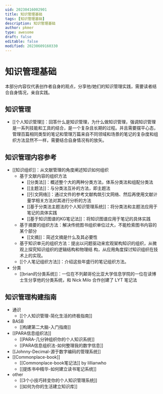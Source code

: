 ```yaml
---
uid: 20230416002901
title: 知识管理基础
tags: [知识管理基础]
description: 知识管理基础
author: pkmer
type: awesome
draft: false
editable: false
modified: 20230609160330
---
```


# 知识管理基础

本部分内容仅代表创作者自身的观点，分享他/她们的知识管理实践，需要读者结合自身情况，亲自实践。

## 知识管理

- [[个人知识管理]]：回答什么是知识管理，为什么做知识管理，强调知识管理是一系列技能和工具的结合，是一个复杂且长期的过程。并且需要摆平心态，管理百篇相同类型的笔记和管理万篇来自不同领域和场景的笔记的复杂度和组织方法显然不一样，需要结合自身情况有的放矢。

## 知识管理内容参考

- [[知识组织]]：从文献管理的角度阐述知识如何组织
	- 基于文献内容的组织方法
		- [[分类法]]：概述整个大的两种分类方法，体系分类法和组配分类法
		- [[主题法]]：与分类法互补的方法，即主题法
		- [[引文网络]]：通过文件的参考文献构筑引文网络、然后再使用文献计量学相关方法对其进行分析的方法
		- [[基于分类法主题法的个人知识管理系统]]：将分类法和主题法应用于笔记的具体实践
		- [[基于知识图谱的KG笔记法]]：将知识图谱应用于笔记的具体实践
	- 基于摘要的组织方法：解决传统图书组织单位过大，不能检索图书内容的某个部分
		- [[文摘]]：简述文摘是什么及其必要性
	- 基于知识单元的组织方法：提出以问题驱动来宏观架构知识的组织，从微观上探究知识组织的逻辑结构和物理结 构，从应用角度探讨知识组织在技术上的实现。
	- [[个人笔记组织方法]]：介绍这些年盛行的笔记组织方法。
- 分类
	- [[brian的分类系统]]：一位在不列颠哥伦比亚大学信息学院的一位在读博士生分享他的分类系统，和 Nick Milo 合作创建了 LYT 笔记法

## 知识管理构建指南

- 通识
	- [[个人知识管理-简化生活的终极指南]]
- BASB
	- [[构建第二大脑-入门指南]]
- [[PARA信息组织法]]
	- [[PARA-几分钟组织你的个人知识系统]]
	- [[PARA信息组织法-如何整理我的数字信息]]
- [[Johnny-Decimal-源于数字编码的管理系统]]
- [[Commonplace-book]]
	- [[Commonplace-book笔记法]] by lillianwho
	- [[提炼书中精华-如何建立读书笔记系统]]
- other
	- [[3个小技巧转变你的个人知识管理系统]]
	- [[如何为你的生活建立知识库]]